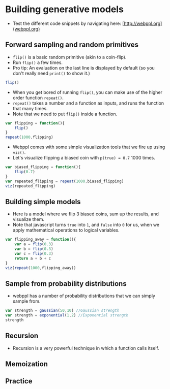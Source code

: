 # Building generative models

- Test the different code snippets by navigating here: [http://webppl.org](webppl.org)

## Forward sampling and random primitives 

- `flip()` is a basic random primitive (akin to a coin-flip).
- Run `flip()` a few times. 
- Pro tip: An evaluation on the last line is displayed by default (so you don't really need `print()` to show it.)

```javascript
flip()
```

- When you get bored of running `flip()`, you can make use of the higher order function `repeat()`.
- `repeat()` takes a number and a function as inputs, and runs the function that many times. 
- Note that we need to put `flip()` inside a function. 

```javascript
var flipping = function(){
	flip()
}
repeat(1000,flipping)
```

- Webppl comes with some simple visualization tools that we fire up using `viz()`. 
- Let's visualize flipping a biased coin with `p(true) = 0.7` 1000 times. 

```javascript
var biased_flipping = function(){
	flip(0.7)
}
var repeated_flipping = repeat(1000,biased_flipping)
viz(repeated_flipping)
```

## Building simple models 

- Here is a model where we flip 3 biased coins, sum up the results, and visualize them. 
- Note that javascript turns `true` into `1`, and `false` into `0` for us, when we apply mathematical operations to logical variables. 

```javascript
var flipping_away = function(){
	var a = flip(0.3)
	var b = flip(0.3)
	var c = flip(0.3)
	return a + b + c
}
viz(repeat(1000,flipping_away))
```

## Sample from probability distributions 

- webppl has a number of probability distributions that we can simply sample from. 

```javascript
var strength = gaussian(50,10) //Gaussian strength
var strength = exponential(1,2) //Exponential strength
strength
```

## Recursion 

- Recursion is a very powerful technique in which a function calls itself. 

## Memoization 


## Practice 
